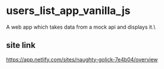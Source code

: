 # users_list_app_vanilla_js
A web app which takes data from a mock api and displays it.\

## site link
https://app.netlify.com/sites/naughty-golick-7e4b04/overview
